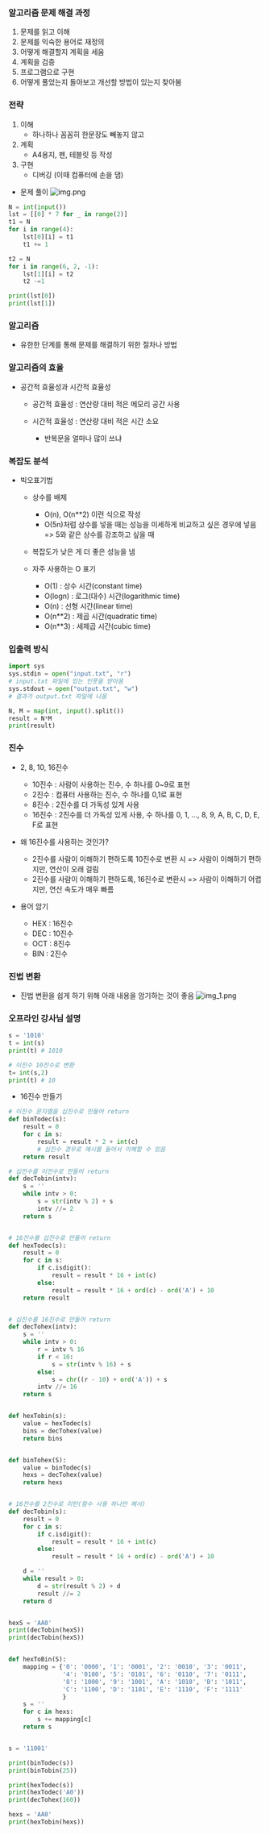 ### 알고리즘 문제 해결 과정
1. 문제를 읽고 이해
2. 문제를 익숙한 용어로 재정의
3. 어떻게 해결할지 계획을 세움
4. 계획을 검증
5. 프로그램으로 구현
6. 어떻게 풀었는지 돌아보고 개선할 방법이 있는지 찾아봄

### 전략
1. 이해
    - 하나하나 꼼꼼히 한문장도 빼놓지 않고 
2. 계획
    - A4용지, 펜, 테블릿 등 작성
3. 구현
    - 디버깅 (이때 컴퓨터에 손을 댐)
    
- 문제 풀이
![img.png](문제.png)
```python
N = int(input())
lst = [[0] * 7 for _ in range(2)]
t1 = N
for i in range(4):
    lst[0][i] = t1
    t1 += 1

t2 = N
for i in range(6, 2, -1):
    lst[1][i] = t2
    t2 -=1

print(lst[0])
print(lst[1])

```

### 알고리즘
- 유한한 단계를 통해 문제를 해결하기 위한 절차나 방법

### 알고리즘의 효율
- 공간적 효율성과 시간적 효율성
    - 공간적 효율성 : 연산량 대비 적은 메모리 공간 사용
    
    - 시간적 효율성 : 연산량 대비 적은 시간 소요
        - 반복문을 얼마나 많이 쓰냐
    
### 복잡도 분석
- 빅오표기법
    - 상수를 배제 
        - O(n), O(n**2) 이런 식으로 작성
        - O(5n)처럼 상수를 넣을 때는 성능을 미세하게 비교하고 싶은 경우에 넣음
            => 5와 같은 상수를 강조하고 싶을 때
          
    - 복잡도가 낮은 게 더 좋은 성능을 냄
    - 자주 사용하는 O 표기
        - O(1) : 상수 시간(constant time)
        - O(logn) : 로그(대수) 시간(logarithmic time)
        - O(n) : 선형 시간(linear time)
        - O(n**2) : 제곱 시간(quadratic time)
        - O(n**3) : 세제곱 시간(cubic time)

### 입출력 방식
```python
import sys
sys.stdin = open("input.txt", "r")
# input.txt 파일에 있는 인풋을 받아옴
sys.stdout = open("output.txt", "w")
# 결과가 output.txt 파일에 나옴

N, M = map(int, input().split())
result = N*M
print(result)

```

### 진수
- 2, 8, 10, 16진수
    - 10진수 : 사람이 사용하는 진수, 수 하나를 0~9로 표현
    - 2진수 : 컴퓨터 사용하는 진수, 수 하나를 0,1로 표현
    - 8진수 : 2진수를 더 가독성 있게 사용
    - 16진수 : 2진수를 더 가독성 있게 사용, 수 하나를 0, 1, ..., 8, 9, A, B, C, D, E, F로 표현
    
- 왜 16진수를 사용하는 것인가?
    - 2진수를 사람이 이해하기 편하도록 10진수로 변환 시
        => 사람이 이해하기 편하지만, 연산이 오래 걸림
    - 2진수를 사람이 이해하기 편하도록, 16진수로 변환시
        => 사람이 이해하기 어렵지만, 연산 속도가 매우 빠름
      
- 용어 암기
    - HEX : 16진수
    - DEC : 10진수
    - OCT : 8진수
    - BIN : 2진수
    
### 진법 변환
- 진법 변환을 쉽게 하기 위해 아래 내용을 암기하는 것이 좋음
![img_1.png](진법변환표.png)
  
### 오프라인 강사님 설명
```python
s = '1010'
t = int(s)
print(t) # 1010

# 이진수 10진수로 변환
t= int(s,2)
print(t) # 10

```
- 16진수 만들기

```python
# 이진수 문자열을 십진수로 만들어 return
def binTodec(s):
    result = 0
    for c in s:
        result = result * 2 + int(c)
        # 십진수 경우로 예시를 들어서 이해할 수 있음
    return result

# 십진수를 이진수로 만들어 return
def decTobin(intv):
    s = ''
    while intv > 0:
        s = str(intv % 2) + s
        intv //= 2
    return s


# 16진수를 십진수로 만들어 return
def hexTodec(s):
    result = 0
    for c in s:
        if c.isdigit():
            result = result * 16 + int(c)
        else:
            result = result * 16 + ord(c) - ord('A') + 10
    return result


# 십진수를 16진수로 만들어 return
def decTohex(intv):
    s = ''
    while intv > 0:
        r = intv % 16
        if r < 10:
            s = str(intv % 16) + s
        else:
            s = chr((r - 10) + ord('A')) + s
        intv //= 16
    return s


def hexTobin(s):
    value = hexTodec(s)
    bins = decTohex(value)
    return bins


def binTohex(S):
    value = binTodec(s)
    hexs = decTohex(value)
    return hexs


# 16진수를 2진수로 리턴(함수 사용 하나만 해서)
def decTobin(s):
    result = 0
    for c in s:
        if c.isdigit():
            result = result * 16 + int(c)
        else:
            result = result * 16 + ord(c) - ord('A') + 10

    d = ''
    while result > 0:
        d = str(result % 2) + d
        result //= 2
    return d


hexS = 'AA0'
print(decTobin(hexS))
print(decTobin(hexS))


def hexToBin(S):
    mapping = {'0': '0000', '1': '0001', '2': '0010', '3': '0011',
               '4': '0100', '5': '0101', '6': '0110', '7': '0111',
               '8': '1000', '9': '1001', 'A': '1010', 'B': '1011',
               'C': '1100', 'D': '1101', 'E': '1110', 'F': '1111'
               }
    s = ''
    for c in hexs:
        s += mapping[c]
    return s


s = '11001'

print(binTodec(s))
print(binTobin(25))

print(hexTodec(s))
print(hexTodec('A0'))
print(decTohex(160))

hexs = 'AA0'
print(hexTobin(hexs))
```